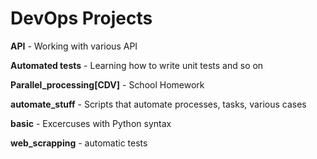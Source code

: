# DevOps Projects

**API** - Working with various API

**Automated tests** - Learning how to write unit tests and so on

**Parallel_processing[CDV]** - School Homework
	
**automate_stuff** - Scripts that automate processes, tasks, various cases
	
**basic** - Excercuses with Python syntax

**web_scrapping** - automatic tests
